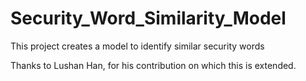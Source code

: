 Security_Word_Similarity_Model
==============================

This project creates a model to identify similar security words

Thanks to Lushan Han, for his contribution on which this is extended.
